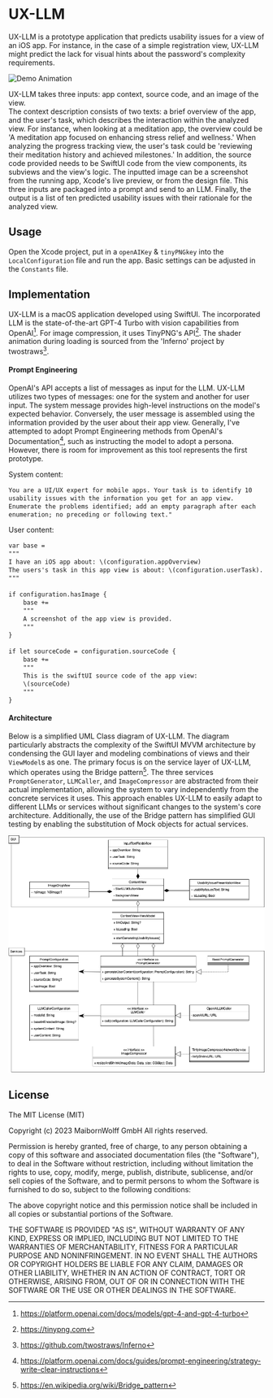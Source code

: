 # UX-LLM

UX-LLM is a prototype application that predicts usability issues for a view of an iOS app. For instance, in the case of a simple registration view, UX-LLM might predict the lack for visual hints about the password's complexity requirements. 

![Demo Animation](ReadMeResources/Demo.gif)

UX-LLM takes three inputs: app context, source code, and an image of the view.    
The context description consists of two texts: a brief overview of the app, and the user's task, which describes the interaction within the analyzed view. For instance, when looking at a meditation app, the overview could be 'A meditation app focused on enhancing stress relief and wellness.' When analyzing the progress tracking view, the user's task could be 'reviewing their meditation history and achieved milestones.'
In addition, the source code provided needs to be SwiftUI code from the view components, its subviews and the view's logic. 
The inputted image can be a screenshot from the running app, Xcode's live preview, or from the design file.
This three inputs are packaged into a prompt and send to an LLM.
Finally, the output is a list of ten predicted usability issues with their rationale for the analyzed view.

## Usage
Open the Xcode project, put in a ```openAIKey``` & ```tinyPNGkey``` into the ```LocalConfiguration``` file and run the app.
Basic settings can be adjusted in the ```Constants``` file.

## Implementation
UX-LLM is a macOS application developed using SwiftUI. The incorporated LLM is the state-of-the-art GPT-4 Turbo with vision capabilities from OpenAI[^1]. For image compression, it uses TinyPNG's API[^2]. The shader animation during loading is sourced from the 'Inferno' project by twostraws[^3].

#### Prompt Engineering
OpenAI's API accepts a list of messages as input for the LLM. UX-LLM utilizes two types of messages: one for the system and another for user input. The system message provides high-level instructions on the model's expected behavior. Conversely, the user message is assembled using the information provided by the user about their app view. Generally, I've attempted to adopt Prompt Engineering methods from OpenAI's Documentation[^4], such as instructing the model to adopt a persona. However, there is room for improvement as this tool represents the first prototype.

System content:

```
You are a UI/UX expert for mobile apps. Your task is to identify 10 usability issues with the information you get for an app view.
Enumerate the problems identified; add an empty paragraph after each enumeration; no preceding or following text."
```

User content:
```
var base = 
"""
I have an iOS app about: \(configuration.appOverview)
The users's task in this app view is about: \(configuration.userTask).
"""

if configuration.hasImage {
    base +=
    """
    A screenshot of the app view is provided.
    """
}
        
if let sourceCode = configuration.sourceCode {
    base += 
    """
    This is the swiftUI source code of the app view:
    \(sourceCode)
    """
}
```

[^1]: https://platform.openai.com/docs/models/gpt-4-and-gpt-4-turbo
[^2]: https://tinypng.com
[^3]: https://github.com/twostraws/Inferno
[^4]: https://platform.openai.com/docs/guides/prompt-engineering/strategy-write-clear-instructions
[^5]: https://en.wikipedia.org/wiki/Bridge_pattern

#### Architecture 

Below is a simplified UML Class diagram of UX-LLM. The diagram particularly abstracts the complexity of the SwiftUI MVVM architecture by condensing the GUI layer and modeling combinations of views and their ```ViewModel```s as one. The primary focus is on the service layer of UX-LLM, which operates using the Bridge pattern[^5]. The three services ```PromptGenerator```, ```LLMCaller```, and ```ImageCompressor``` are abstracted from their actual implementation, allowing the system to vary independently from the concrete services it uses. This approach enables UX-LLM to easily adapt to different LLMs or services without significant changes to the system's core architecture. Additionally, the use of the Bridge pattern has simplified GUI testing by enabling the substitution of Mock objects for actual services.

![UML Class Diagram](ReadMeResources/ClassDiagram.png)

## License
 
The MIT License (MIT)

Copyright (c) 2023 MaibornWolff GmbH All rights reserved.

Permission is hereby granted, free of charge, to any person obtaining a copy of this software and associated documentation files (the "Software"), to deal in the Software without restriction, including without limitation the rights to use, copy, modify, merge, publish, distribute, sublicense, and/or sell copies of the Software, and to permit persons to whom the Software is furnished to do so, subject to the following conditions:

The above copyright notice and this permission notice shall be included in all copies or substantial portions of the Software.

THE SOFTWARE IS PROVIDED "AS IS", WITHOUT WARRANTY OF ANY KIND, EXPRESS OR IMPLIED, INCLUDING BUT NOT LIMITED TO THE WARRANTIES OF MERCHANTABILITY, FITNESS FOR A PARTICULAR PURPOSE AND NONINFRINGEMENT. IN NO EVENT SHALL THE AUTHORS OR COPYRIGHT HOLDERS BE LIABLE FOR ANY CLAIM, DAMAGES OR OTHER LIABILITY, WHETHER IN AN ACTION OF CONTRACT, TORT OR OTHERWISE, ARISING FROM, OUT OF OR IN CONNECTION WITH THE SOFTWARE OR THE USE OR OTHER DEALINGS IN THE SOFTWARE.

